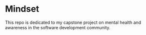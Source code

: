 # Mindset
This repo is dedicated to my capstone project on mental health and awareness in the software development community.
